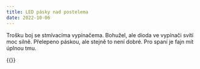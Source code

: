 ```yaml
---
title: LED pásky nad postelema
date: 2022-10-06
---
```

Trošku boj se stmívacíma vypínačema. Bohužel, ale dioda ve vypínači svítí moc
silně. Přelepeno páskou, ale stejně to není dobré. Pro spaní je fajn mít úplnou
tmu.

{{<gallery>}}
